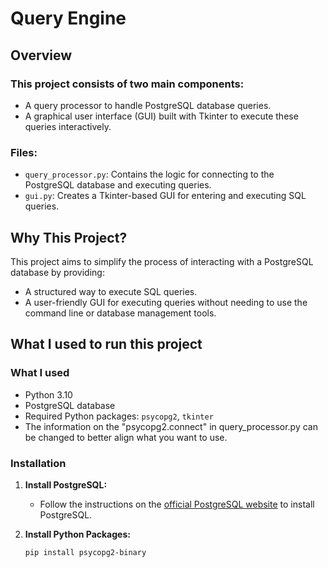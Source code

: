 # Query Engine

## Overview

### This project consists of two main components:
- A query processor to handle PostgreSQL database queries.
- A graphical user interface (GUI) built with Tkinter to execute these queries interactively.

### Files:
- `query_processor.py`: Contains the logic for connecting to the PostgreSQL database and executing queries.
- `gui.py`: Creates a Tkinter-based GUI for entering and executing SQL queries.

## Why This Project?

This project aims to simplify the process of interacting with a PostgreSQL database by providing:
- A structured way to execute SQL queries.
- A user-friendly GUI for executing queries without needing to use the command line or database management tools.

## What I used to run this project

### What I used
- Python 3.10
- PostgreSQL database
- Required Python packages: `psycopg2`, `tkinter`
- The information on the "psycopg2.connect" in query_processor.py can be changed to better align what you want to use.

### Installation

1. **Install PostgreSQL:**
   - Follow the instructions on the [official PostgreSQL website](https://www.postgresql.org/download/) to install PostgreSQL.

2. **Install Python Packages:**
   ```bash
   pip install psycopg2-binary

